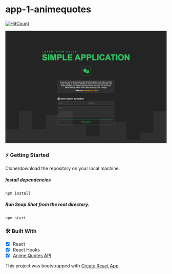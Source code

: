 # app-1-animequotes

[![HitCount](http://hits.dwyl.com/jstrzyzykowski/app-1-animequotes.svg)](http://hits.dwyl.com/jstrzyzykowski/app-1-animequotes)

![](/project-showcase.png)

### ⚡ Getting Started

Clone/download the repository on your local machine.

##### Install dependencies

`npm install`

##### Run Snap Shot from the root directory.

`npm start`

### 🛠 Built With

- [x] React
- [x] React Hooks
- [x] [Anime Quotes API](https://animechan.vercel.app/)

This project was bootstrapped with [Create React App](https://github.com/facebook/create-react-app).
